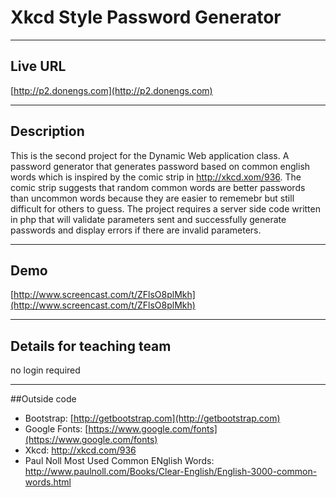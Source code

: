 # Xkcd Style Password Generator

----
## Live URL

[http://p2.donengs.com](http://p2.donengs.com)

----
## Description

This is the second project for the Dynamic Web application class. A password generator that generates password based on common english words which is inspired by the comic strip in http://xkcd.xom/936.  The comic strip suggests that random common words are better passwords than uncommon words because they are easier to rememebr but still difficult for others to guess.  The project requires a server side code written in php that will validate parameters sent and successfully generate passwords and display errors if there are invalid parameters.

----
## Demo

[http://www.screencast.com/t/ZFlsO8plMkh](http://www.screencast.com/t/ZFlsO8plMkh)

----
## Details for teaching team

no login required

----
##Outside code

* Bootstrap: [http://getbootstrap.com](http://getbootstrap.com)
* Google Fonts: [https://www.google.com/fonts](https://www.google.com/fonts)
* Xkcd: http://xkcd.com/936
* Paul Noll Most Used Common ENglish Words: http://www.paulnoll.com/Books/Clear-English/English-3000-common-words.html

